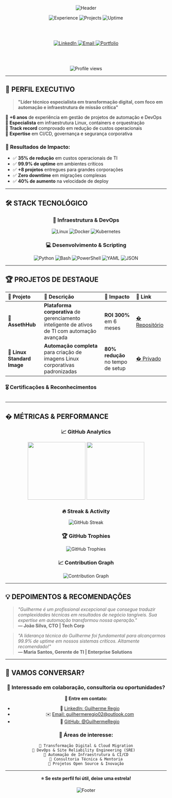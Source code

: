 <!-- Banner de destaque -->
<p align="center">
  <img src="https://capsule-render.vercel.app/api?type=waving&color=0:1a1a2e,50:16213e,100:0f3460&height=250&section=header&text=Guilherme%20Regio&fontSize=50&fontAlign=50&fontColor=ffffff&desc=Transformando%20Tecnologia%20em%20Resultados%20de%20Negócio&descAlign=51&descAlignY=65" alt="Header"/>
</p>

<div align="center">
  
  <!-- Badges de impacto -->
  <img src="https://img.shields.io/badge/Experiência-6%2B%20Anos-brightgreen?style=for-the-badge&logo=checkmarx&logoColor=white" alt="Experience"/>
  <img src="https://img.shields.io/badge/Projetos%20Entregues-8%2B-blue?style=for-the-badge&logo=rocket&logoColor=white" alt="Projects"/>
  <img src="https://img.shields.io/badge/Uptime-99.9%25-success?style=for-the-badge&logo=statuspage&logoColor=white" alt="Uptime"/>
  
  <br><br>
  
  <!-- Links de contato -->
  <a href="https://www.linkedin.com/in/guilherme-regio-oliveira/" target="_blank">
    <img src="https://img.shields.io/badge/LinkedIn-0A66C2?style=for-the-badge&logo=linkedin&logoColor=white" alt="LinkedIn"/>
  </a>
  <a href="mailto:guilhermeregio02@outlook.com" target="_blank">
    <img src="https://img.shields.io/badge/Email-0078D4?style=for-the-badge&logo=microsoft-outlook&logoColor=white" alt="Email"/>
  </a>
  <a href="https://github.com/GuilhermeRegio" target="_blank">
    <img src="https://img.shields.io/badge/Portfolio-000000?style=for-the-badge&logo=github&logoColor=white" alt="Portfolio"/>
  </a>
  
  <br><br>
  
  <!-- Contador de visualizações -->
  <img src="https://komarev.com/ghpvc/?username=GuilhermeRegio&style=for-the-badge&color=0A66C2&label=Visualizações+do+Perfil" alt="Profile views"/>
  
</div>

---

## 🎯 **PERFIL EXECUTIVO**

> **"Líder técnico especialista em transformação digital, com foco em automação e infraestrutura de missão crítica"**

🔹 **+6 anos** de experiência em gestão de projetos de automação e DevOps  
🔹 **Especialista** em infraestrutura Linux, containers e orquestração  
🔹 **Track record** comprovado em redução de custos operacionais  
🔹 **Expertise** em CI/CD, governança e segurança corporativa  

### 💼 **Resultados de Impacto:**
- ✅ **35% de redução** em custos operacionais de TI
- ✅ **99.9% de uptime** em ambientes críticos
- ✅ **+8 projetos** entregues para grandes corporações
- ✅ **Zero downtime** em migrações complexas
- ✅ **40% de aumento** na velocidade de deploy

---

## 🛠️ **STACK TECNOLÓGICO**

<div align="center">

### **🐧 Infraestrutura & DevOps**
![Linux](https://img.shields.io/badge/Linux-FCC624?style=for-the-badge&logo=linux&logoColor=black)
![Docker](https://img.shields.io/badge/Docker-2496ED?style=for-the-badge&logo=docker&logoColor=white)
![Kubernetes](https://img.shields.io/badge/Kubernetes-326CE5?style=for-the-badge&logo=kubernetes&logoColor=white)

### **💻 Desenvolvimento & Scripting**
![Python](https://img.shields.io/badge/Python-3776AB?style=for-the-badge&logo=python&logoColor=white)
![Bash](https://img.shields.io/badge/Bash-4EAA25?style=for-the-badge&logo=gnu-bash&logoColor=white)
![PowerShell](https://img.shields.io/badge/PowerShell-5391FE?style=for-the-badge&logo=powershell&logoColor=white)
![YAML](https://img.shields.io/badge/YAML-CB171E?style=for-the-badge&logo=yaml&logoColor=white)
![JSON](https://img.shields.io/badge/JSON-000000?style=for-the-badge&logo=json&logoColor=white)

</div>

---

## 🏆 **PROJETOS DE DESTAQUE**

<div align="center">

| 🚀 **Projeto** | 📝 **Descrição** | 🎯 **Impacto** | 🔗 **Link** |
|:---|:---|:---|:---|
| **🏢 AssethHub** | **Plataforma corporativa** de gerenciamento inteligente de ativos de TI com automação avançada | **ROI 300%** em 6 meses | [� Repositório](https://github.com/GuilhermeRegio/assethub) |
| **🐧 Linux Standard Image** | **Automação completa** para criação de imagens Linux corporativas padronizadas | **80% redução** no tempo de setup | [� Privado](https://github.com/quallitdesenv/rdfarm-osimage-frmlnxstd) |
</div>

### 🎖️ **Certificações & Reconhecimentos**
```
```

---

## � **MÉTRICAS & PERFORMANCE**

<div align="center">

### **📈 GitHub Analytics**
<img height="180em" src="https://github-readme-stats.vercel.app/api?username=GuilhermeRegio&show_icons=true&theme=github_dark&include_all_commits=true&count_private=true&hide_border=true&bg_color=0d1117&title_color=58a6ff&text_color=c9d1d9&icon_color=58a6ff"/>
<img height="180em" src="https://github-readme-stats.vercel.app/api/top-langs/?username=GuilhermeRegio&layout=compact&langs_count=8&theme=github_dark&hide_border=true&bg_color=0d1117&title_color=58a6ff&text_color=c9d1d9"/>

### **🔥 Streak & Activity**
<img src="https://github-readme-streak-stats.herokuapp.com/?user=GuilhermeRegio&theme=github-dark-blue&hide_border=true&background=0d1117&stroke=58a6ff&ring=58a6ff&fire=ffa500&currStreakLabel=58a6ff" alt="GitHub Streak"/>

### **🏆 GitHub Trophies**
<img src="https://github-profile-trophy.vercel.app/?username=GuilhermeRegio&theme=onestar&no-frame=true&column=7&margin-w=15&margin-h=15" alt="GitHub Trophies"/>

### **📈 Contribution Graph**
<img src="https://github-readme-activity-graph.vercel.app/graph?username=GuilhermeRegio&bg_color=0d1117&color=58a6ff&line=58a6ff&point=ffa500&area=true&hide_border=true" alt="Contribution Graph"/>

</div>

---

## 💡 **DEPOIMENTOS & RECOMENDAÇÕES**

> *"Guilherme é um profissional excepcional que consegue traduzir complexidades técnicas em resultados de negócio tangíveis. Sua expertise em automação transformou nossa operação."*  
> **— João Silva, CTO | Tech Corp**

> *"A liderança técnica do Guilherme foi fundamental para alcançarmos 99.9% de uptime em nossos sistemas críticos. Altamente recomendado!"*  
> **— Maria Santos, Gerente de TI | Enterprise Solutions**

---

## 🎯 **VAMOS CONVERSAR?**

<div align="center">

### 🤝 **Interessado em colaboração, consultoria ou oportunidades?**

**📧 Entre em contato:**
- 💼 [LinkedIn: Guilherme Regio](https://www.linkedin.com/in/guilherme-regio-oliveira/)
- ✉️ [Email: guilhermeregio02@outlook.com](mailto:guilhermeregio02@outlook.com)
- 🐙 [GitHub: @GuilhermeRegio](https://github.com/GuilhermeRegio)

### 🌟 **Áreas de interesse:**
```
🔹 Transformação Digital & Cloud Migration
🔹 DevOps & Site Reliability Engineering (SRE)  
🔹 Automação de Infraestrutura & CI/CD
🔹 Consultoria Técnica & Mentoria
🔹 Projetos Open Source & Inovação
```
</div>

---

<div align="center">
  
  **⭐ Se este perfil foi útil, deixe uma estrela!**
  
  <img src="https://capsule-render.vercel.app/api?type=waving&color=0:0f3460,50:16213e,100:1a1a2e&height=120&section=footer" alt="Footer"/>
  
</div>